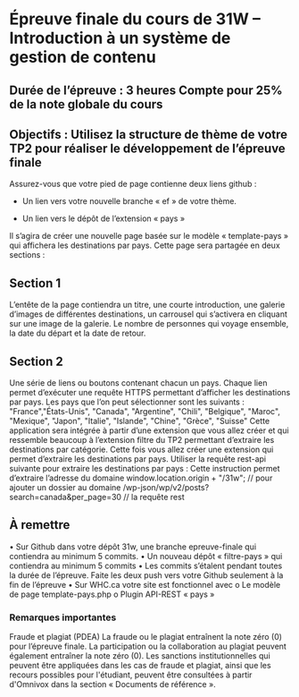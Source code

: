 # Épreuve finale du cours de 31W – Introduction à un système de gestion de contenu

## Durée de l’épreuve : 3 heures Compte pour 25% de la note globale du cours

## Objectifs : Utilisez la structure de thème de votre TP2 pour réaliser le développement de l’épreuve finale

Assurez-vous que votre pied de page contienne deux liens github :

- Un lien vers votre nouvelle branche « ef » de votre thème.

- Un lien vers le dépôt de l’extension « pays »

Il s’agira de créer une nouvelle page basée sur le modèle « template-pays » qui affichera les destinations par pays. Cette page sera partagée en deux sections :

## Section 1

L’entête de la page contiendra un titre,  une courte introduction, une galerie d’images de différentes destinations, un carrousel qui s’activera en cliquant sur une image de la galerie. Le nombre de personnes qui voyage ensemble, la date du départ et la date de retour.

## Section 2

Une série de liens ou boutons contenant chacun un pays. Chaque lien permet d’exécuter une requête HTTPS permettant d’afficher les destinations par pays. Les pays que l’on peut sélectionner sont les suivants :     "France","États-Unis", "Canada", "Argentine", "Chili", "Belgique", "Maroc", "Mexique", "Japon", "Italie", "Islande", "Chine", "Grèce", "Suisse"
Cette application sera intégrée à partir d’une extension que vous allez créer et qui ressemble beaucoup à l’extension filtre du TP2 permettant d’extraire les destinations par catégorie. Cette fois vous allez créer une extension qui permet d’extraire les destinations par pays.
Utiliser la requête rest-api suivante pour extraire les destinations par pays :
Cette instruction permet d’extraire l’adresse du domaine
window.location.origin + "/31w"; // pour ajouter un dossier au domaine
/wp-json/wp/v2/posts?search=canada&per_page=30 // la requête rest

## À remettre 

• Sur Github dans votre dépôt 31w,  une branche epreuve-finale qui contiendra au minimum  5 commits.
• Un nouveau dépôt « filtre-pays » qui contiendra au minimum 5 commits
• Les  commits s’étalent pendant toutes la durée de l’épreuve. Faite les deux push vers votre Github seulement à la fin de l’épreuve
• Sur WHC.ca votre site est fonctionnel avec
o Le modèle de page template-pays.php
o Plugin API-REST « pays »

### Remarques importantes 

Fraude et plagiat (PDEA)
La fraude ou le plagiat entraînent la note zéro (0) pour l’épreuve finale. La participation ou la collaboration au plagiat peuvent également entraîner la note zéro (0). Les sanctions institutionnelles qui peuvent être appliquées dans les cas de fraude et plagiat, ainsi que les recours possibles pour l'étudiant, peuvent être consultées à partir d'Omnivox dans la section « Documents de référence ».